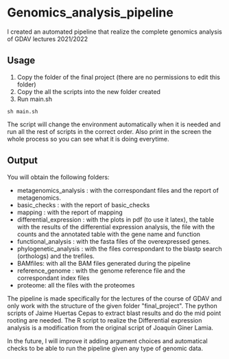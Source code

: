 # Genomics_analysis_pipeline
I created an automated pipeline that realize the complete genomics analysis of GDAV lectures 2021/2022


## Usage 

1. Copy the folder of the final project (there are no permissions to edit this folder)
2. Copy the all the scripts into the new folder created
3. Run main.sh
 
```
sh main.sh  
```
The script will change the environment automatically when it is needed and run all the rest of scripts in the correct order.
Also print in the screen the whole process so you can see what it is doing everytime. 

## Output

You will obtain the following folders: 

* metagenomics_analysis : with the correspondant files and the report of metagenomics.
* basic_checks : with the report of basic_checks
* mapping : with the report of mapping 
* differential_expression : with the plots in pdf (to use it latex), the table with the results of the differential expression analysis, the file with the counts and the annotated table with the gene name and function
*  functional_analysis : with the fasta files of the overexpressed genes. 
*  phylogenetic_analysis : with the files correspondant to the blastp search (orthologs) and the trefiles. 
*  BAMfiles: with all the BAM files generated during the pipeline
*  reference_genome : with the genome reference file and the correspondant index files
*  proteome: all the files with the proteomes 

The pipeline is made specifically for the lectures of the course of GDAV and only work with the structure of the given folder "final_project". 
The python scripts of Jaime Huertas Cepas to extract blast results and do the mid point rooting are needed. 
The R script to realize the Differential expression analysis is a modification from the original script of Joaquín Giner Lamia. 

In the future, I will improve it adding argument choices and automatical checks to be able to run the pipeline given any type
of genomic data.


